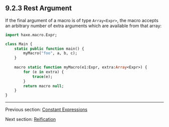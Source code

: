 ## 9.2.3 Rest Argument

If the final argument of a macro is of type `Array<Expr>`, the macro accepts an arbitrary number of extra arguments which are available from that array:

```haxe
import haxe.macro.Expr;

class Main {
	static public function main() {
		myMacro("foo", a, b, c);
	}
	
	macro static function myMacro(e1:Expr, extra:Array<Expr>) {
		for (e in extra) {
			trace(e);
		}
		return macro null;
	}
}
```

---

Previous section: [Constant Expressions](macro-constant-arguments.md)

Next section: [Reification](macro-reification.md)